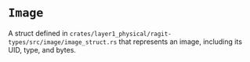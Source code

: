 # `Image`

A struct defined in `crates/layer1_physical/ragit-types/src/image/image_struct.rs` that represents an image, including its UID, type, and bytes.